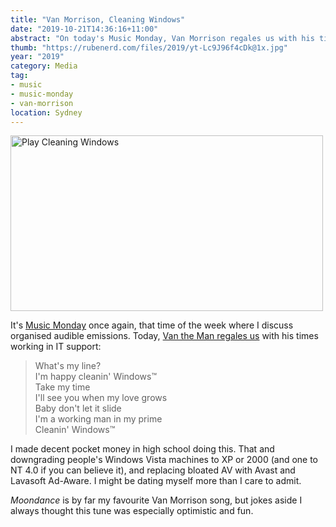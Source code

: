 ```yaml
---
title: "Van Morrison, Cleaning Windows"
date: "2019-10-21T14:36:16+11:00"
abstract: "On today's Music Monday, Van Morrison regales us with his time working in IT support."
thumb: "https://rubenerd.com/files/2019/yt-Lc9J96f4cDk@1x.jpg"
year: "2019"
category: Media
tag:
- music
- music-monday
- van-morrison
location: Sydney
---
```

<p><a href="https://www.youtube.com/watch?v=Lc9J96f4cDk" title="Play Cleaning Windows"><img src="https://rubenerd.com/files/2019/yt-Lc9J96f4cDk@1x.jpg" srcset="https://rubenerd.com/files/2019/yt-Lc9J96f4cDk@1x.jpg 1x, https://rubenerd.com/files/2019/yt-Lc9J96f4cDk@2x.jpg 2x" alt="Play Cleaning Windows" style="width:500px;height:281px;" /></a></p>

It's [Music Monday](https://rubenerd.com/) once again, that time of the week where I discuss organised audible emissions. Today, [Van the Man regales us](https://www.youtube.com/watch?v=Lc9J96f4cDk) with his times working in IT support:

> What's my line?   
> I'm happy cleanin' Windows&trade;   
> Take my time   
> I'll see you when my love grows   
> Baby don't let it slide   
> I'm a working man in my prime   
> Cleanin' Windows&trade;

I made decent pocket money in high school doing this. That and downgrading people's Windows Vista machines to XP or 2000 (and one to NT 4.0 if you can believe it), and replacing bloated AV with Avast and Lavasoft Ad-Aware. I might be dating myself more than I care to admit.

*Moondance* is by far my favourite Van Morrison song, but jokes aside I always thought this tune was especially optimistic and fun.

